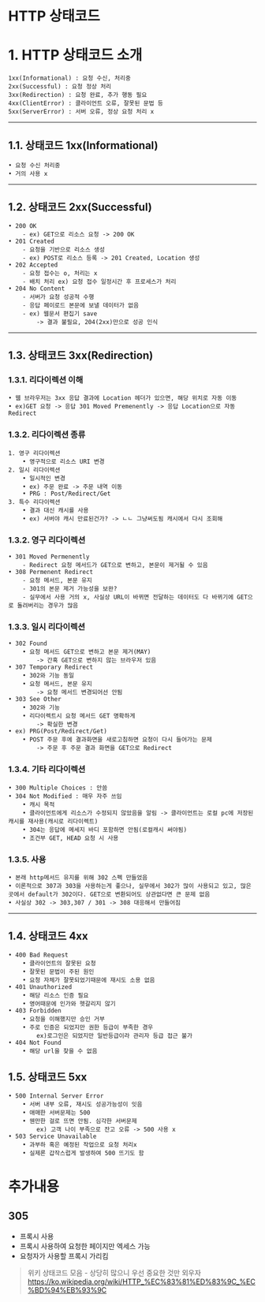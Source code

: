 HTTP 상태코드
=============
# 1. HTTP 상태코드 소개
    1xx(Informational) : 요청 수신, 처리중
    2xx(Successful) : 요청 정상 처리
    3xx(Redirection) : 요청 완료, 추가 행동 필요
    4xx(ClientError) : 클라이언트 오류, 잘못된 문법 등
    5xx(ServerError) : 서버 오류, 정상 요청 처리 x
***

## 1.1. 상태코드 1xx(Informational)
    • 요청 수신 처리중
    • 거의 사용 x
***

## 1.2. 상태코드 2xx(Successful)
    • 200 OK
        - ex) GET으로 리소스 요청 -> 200 OK
    • 201 Created
        - 요청을 기반으로 리소스 생성
        - ex) POST로 리소스 등록 -> 201 Created, Location 생성
    • 202 Accepted
        - 요청 접수는 o, 처리는 x
        - 배치 처리 ex) 요청 접수 일정시간 후 프로세스가 처리
    • 204 No Content
        - 서버가 요청 성공적 수행
        - 응답 페이로드 본문에 보낼 데이터가 없음
        - ex) 웹문서 편집기 save
            -> 결과 불필요, 204(2xx)만으로 성공 인식
***

## 1.3. 상태코드 3xx(Redirection)
### 1.3.1. 리다이렉션 이해
    • 웹 브라우저는 3xx 응답 결과에 Location 헤더가 있으면, 해당 위치로 자동 이동
    • ex)GET 요청 -> 응답 301 Moved Premenently -> 응답 Location으로 자동 Redirect
### 1.3.2. 리다이렉션 종류
    1. 영구 리다이렉션
        • 영구적으로 리소스 URI 변경
    2. 일시 리다이렉션
        • 일시적인 변경
        • ex) 주문 완료 -> 주문 내역 이동
        • PRG : Post/Redirect/Get
    3. 특수 리다이렉션
        • 결과 대신 캐시를 사용
        • ex) 서버야 캐시 만료된건가? -> ㄴㄴ 그냥써도됨 캐시에서 다시 조회해
### 1.3.2. 영구 리다이렉션
    • 301 Moved Permenently
        - Redirect 요청 메서드가 GET으로 변하고, 본문이 제거될 수 있음
    • 308 Permenent Redirect
        - 요청 메서드, 본문 유지
        - 301의 본문 제거 가능성을 보완?
        - 실무에서 사용 거의 x, 사실상 URL이 바뀌면 전달하는 데이터도 다 바뀌기에 GET으로 돌려버리는 경우가 많음
### 1.3.3. 일시 리다이렉션
    • 302 Found
        • 요청 메서드 GET으로 변하고 본문 제거(MAY)
            -> 간혹 GET으로 변하지 않는 브라우저 있음
    • 307 Temporary Redirect
        • 302와 기능 동일
        • 요청 메서드, 본문 유지
            -> 요청 메서드 변경되어선 안됨
    • 303 See Other
        • 302와 기능
        • 리다이렉트시 요청 메서드 GET 명확하게
            -> 확실한 변경
    • ex) PRG(Post/Redirect/Get) 
        • POST 주문 후에 결과화면을 새로고침하면 요청이 다시 들어가는 문제 
            -> 주문 후 주문 결과 화면을 GET으로 Redirect
### 1.3.4. 기타 리다이렉션
    • 300 Multiple Choices : 안씀
    • 304 Not Modified : 매우 자주 쓰임
        • 캐시 목적
        • 클라이언트에게 리소스가 수정되지 않았음을 알림 -> 클라이언트는 로컬 pc에 저장된 캐시를 재사용(캐시로 리다이렉트)
        • 304는 응답에 메세지 바디 포함하면 안됨(로컬캐시 써야됨)
        • 조건부 GET, HEAD 요청 시 사용

### 1.3.5. 사용
    • 본래 http메서드 유지를 위해 302 스펙 만들었음
    • 이론적으로 307과 303을 사용하는게 좋으나, 실무에서 302가 많이 사용되고 있고, 많은 곳에서 default가 302이다. GET으로 변환되어도 상관없다면 큰 문제 없음
    • 사실상 302 -> 303,307 / 301 -> 308 대응해서 만들어짐
***

## 1.4. 상태코드 4xx
    • 400 Bad Request
        • 클라이언트의 잘못된 요청
        • 잘못된 문법이 주된 원인
        • 요청 자체가 잘못되었기때문에 재시도 소용 없음
    • 401 Unauthorized
        • 해당 리소스 인증 필요
        • 영어때문에 인가와 헷갈리지 않기
    • 403 Forbidden
        • 요청을 이해했지만 승인 거부
        • 주로 인증은 되었지만 권한 등급이 부족한 경우 
            ex)로그인은 되었지만 일반등급이라 관리자 등급 접근 불가 
    • 404 Not Found
        • 해당 url을 찾을 수 없음
## 1.5. 상태코드 5xx
    • 500 Internal Server Error
        • 서버 내부 오류, 재시도 성공가능성이 잇음
        • 애매한 서버문제는 500
        • 웬만한 걸로 뜨면 안됨. 심각한 서버문제
            ex) 고객 나이 부족으로 잔고 오류 -> 500 사용 x 
    • 503 Service Unavailable
        • 과부하 혹은 예정된 작업으로 요청 처리x
        • 실제론 갑작스럽게 발생하여 500 뜨기도 함


추가내용
===========
## 305
- 프록시 사용
- 프록시 사용하여 요청한 페이지만 엑세스 가능
- 요청자가 사용할 프록시 가리킴
>위키 상태코드 모음 - 상당히 많으니 우선 중요한 것만 외우자  
https://ko.wikipedia.org/wiki/HTTP_%EC%83%81%ED%83%9C_%EC%BD%94%EB%93%9C